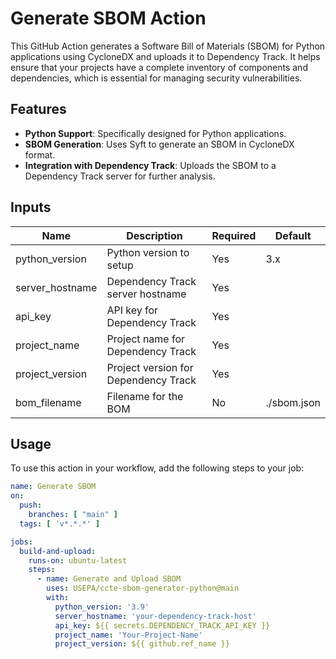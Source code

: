 # Generate SBOM Action

This GitHub Action generates a Software Bill of Materials (SBOM) for Python applications using CycloneDX and uploads it to Dependency Track. It helps ensure that your projects have a complete inventory of components and dependencies, which is essential for managing security vulnerabilities.

## Features

- **Python Support**: Specifically designed for Python applications.
- **SBOM Generation**: Uses Syft to generate an SBOM in CycloneDX format.
- **Integration with Dependency Track**: Uploads the SBOM to a Dependency Track server for further analysis.

## Inputs

| Name            | Description                                 | Required | Default       |
|-----------------|---------------------------------------------|----------|---------------|
| python_version   | Python version to setup                    | Yes      | 3.x           |
| server_hostname  | Dependency Track server hostname            | Yes      |               |
| api_key          | API key for Dependency Track                | Yes      |               |
| project_name     | Project name for Dependency Track           | Yes      |               |
| project_version  | Project version for Dependency Track        | Yes      |               |
| bom_filename      | Filename for the BOM                       | No       | ./sbom.json   |

## Usage

To use this action in your workflow, add the following steps to your job:

```yaml
name: Generate SBOM
on:
  push:
    branches: [ "main" ]
  tags: [ 'v*.*.*' ]

jobs:
  build-and-upload:
    runs-on: ubuntu-latest
    steps:
      - name: Generate and Upload SBOM
        uses: USEPA/ccte-sbom-generator-python@main
        with:
          python_version: '3.9'
          server_hostname: 'your-dependency-track-host'
          api_key: ${{ secrets.DEPENDENCY_TRACK_API_KEY }}
          project_name: 'Your-Project-Name'
          project_version: ${{ github.ref_name }}
